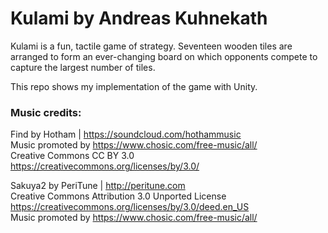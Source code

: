 # Kulami by Andreas Kuhnekath
Kulami is a fun, tactile game of strategy. Seventeen wooden tiles are arranged to form an ever-changing board on which opponents compete to capture the largest number of tiles.

This repo shows my implementation of the game with Unity.

### Music credits:

Find by Hotham | https://soundcloud.com/hothammusic \
Music promoted by https://www.chosic.com/free-music/all/ \
Creative Commons CC BY 3.0 \
https://creativecommons.org/licenses/by/3.0/ 

Sakuya2 by PeriTune | http://peritune.com \
Creative Commons Attribution 3.0 Unported License \
https://creativecommons.org/licenses/by/3.0/deed.en_US \
Music promoted by https://www.chosic.com/free-music/all/ 
